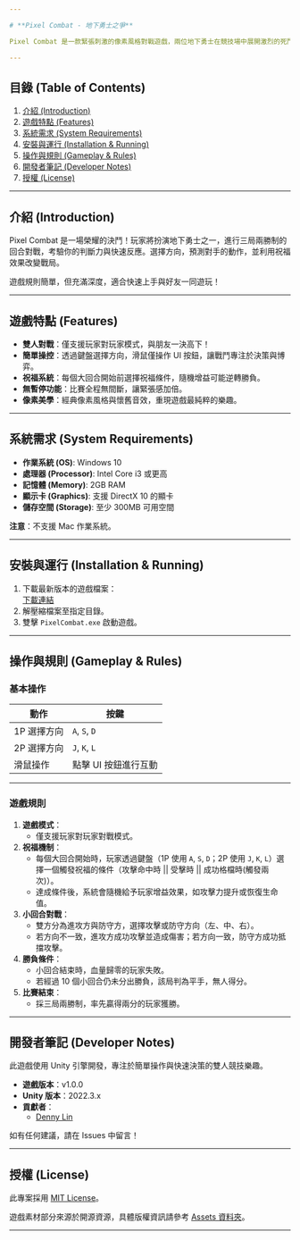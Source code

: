 ```yaml
---

# **Pixel Combat - 地下勇士之爭**  

Pixel Combat 是一款緊張刺激的像素風格對戰遊戲，兩位地下勇士在競技場中展開激烈的死鬥！遊戲結合了簡單的操作方式與獨特的祝福系統，考驗玩家的策略與心理。挑戰你的朋友，爭奪地下競技場的冠軍榮耀！  

---
```


## **目錄 (Table of Contents)**  
1. [介紹 (Introduction)](#介紹-introduction)  
2. [遊戲特點 (Features)](#遊戲特點-features)  
3. [系統需求 (System Requirements)](#系統需求-system-requirements)  
4. [安裝與運行 (Installation & Running)](#安裝與運行-installation--running)  
5. [操作與規則 (Gameplay & Rules)](#操作與規則-gameplay--rules)  
6. [開發者筆記 (Developer Notes)](#開發者筆記-developer-notes)  
7. [授權 (License)](#授權-license)  

---

## **介紹 (Introduction)**  

Pixel Combat 是一場榮耀的決鬥！玩家將扮演地下勇士之一，進行三局兩勝制的回合對戰，考驗你的判斷力與快速反應。選擇方向，預測對手的動作，並利用祝福效果改變戰局。  

遊戲規則簡單，但充滿深度，適合快速上手與好友一同遊玩！  

---

## **遊戲特點 (Features)**  

- **雙人對戰**：僅支援玩家對玩家模式，與朋友一決高下！  
- **簡單操控**：透過鍵盤選擇方向，滑鼠僅操作 UI 按鈕，讓戰鬥專注於決策與博弈。  
- **祝福系統**：每個大回合開始前選擇祝福條件，隨機增益可能逆轉勝負。  
- **無暫停功能**：比賽全程無間斷，讓緊張感加倍。  
- **像素美學**：經典像素風格與懷舊音效，重現遊戲最純粹的樂趣。  

---

## **系統需求 (System Requirements)**  

- **作業系統 (OS)**: Windows 10  
- **處理器 (Processor)**: Intel Core i3 或更高  
- **記憶體 (Memory)**: 2GB RAM  
- **顯示卡 (Graphics)**: 支援 DirectX 10 的顯卡  
- **儲存空間 (Storage)**: 至少 300MB 可用空間  

**注意**：不支援 Mac 作業系統。  

---

## **安裝與運行 (Installation & Running)**  

1. 下載最新版本的遊戲檔案：  
   [下載連結](https://github.com/your-username/PixelCombat/releases)  
2. 解壓縮檔案至指定目錄。  
3. 雙擊 `PixelCombat.exe` 啟動遊戲。  

---

## **操作與規則 (Gameplay & Rules)**  

### **基本操作**  

| **動作**            | **按鍵**          |  
|--------------------|------------------|  
| 1P 選擇方向       | `A`, `S`, `D`    |  
| 2P 選擇方向       | `J`, `K`, `L`    |  
| 滑鼠操作          | 點擊 UI 按鈕進行互動 |  

---

### **遊戲規則**  

1. **遊戲模式**：  
   - 僅支援玩家對玩家對戰模式。  
2. **祝福機制**：  
   - 每個大回合開始時，玩家透過鍵盤（1P 使用 `A`, `S`, `D`；2P 使用 `J`, `K`, `L`）選擇一個觸發祝福的條件（攻擊命中時 || 受擊時 || 成功格檔時(觸發兩次)）。  
   - 達成條件後，系統會隨機給予玩家增益效果，如攻擊力提升或恢復生命值。  
3. **小回合對戰**：  
   - 雙方分為進攻方與防守方，選擇攻擊或防守方向（左、中、右）。  
   - 若方向不一致，進攻方成功攻擊並造成傷害；若方向一致，防守方成功抵擋攻擊。  
4. **勝負條件**：  
   - 小回合結束時，血量歸零的玩家失敗。  
   - 若經過 10 個小回合仍未分出勝負，該局判為平手，無人得分。  
5. **比賽結束**：  
   - 採三局兩勝制，率先贏得兩分的玩家獲勝。  

---

## **開發者筆記 (Developer Notes)**  

此遊戲使用 Unity 引擎開發，專注於簡單操作與快速決策的雙人競技樂趣。  

- **遊戲版本**：v1.0.0  
- **Unity 版本**：2022.3.x  
- **貢獻者**：  
  - [Denny Lin](https://github.com/denny7871345)  

如有任何建議，請在 Issues 中留言！  

---

## **授權 (License)**  

此專案採用 [MIT License](LICENSE)。  

遊戲素材部分來源於開源資源，具體版權資訊請參考 [Assets 資料夾](Assets/README.md)。  

---  
